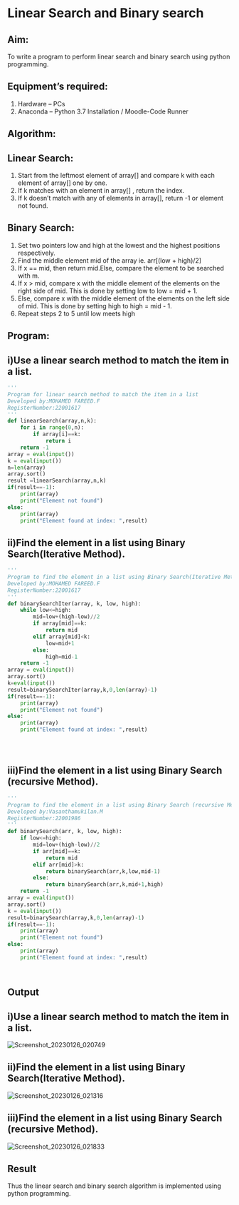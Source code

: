 # Linear Search and Binary search
## Aim:
To write a program to perform linear search and binary search using python programming.
## Equipment’s required:
1.	Hardware – PCs
2.	Anaconda – Python 3.7 Installation / Moodle-Code Runner
## Algorithm:
## Linear Search:
1.	Start from the leftmost element of array[] and compare k with each element of array[] one by one.
2.	If k matches with an element in array[] , return the index.
3.	If k doesn’t match with any of elements in array[], return -1 or element not found.
## Binary Search:
1.	Set two pointers low and high at the lowest and the highest positions respectively.
2.	Find the middle element mid of the array ie. arr[(low + high)/2]
3.	If x == mid, then return mid.Else, compare the element to be searched with m.
4.	If x > mid, compare x with the middle element of the elements on the right side of mid. This is done by setting low to low = mid + 1.
5.	Else, compare x with the middle element of the elements on the left side of mid. This is done by setting high to high = mid - 1.
6.	Repeat steps 2 to 5 until low meets high
## Program:
## i)Use a linear search method to match the item in a list.
```python
''' 
Program for linear search method to match the item in a list
Developed by:MOHAMED FAREED.F
RegisterNumber:22001617
'''
def linearSearch(array,n,k):
    for i in range(0,n):
        if array[i]==k:
            return i
    return -1
array = eval(input())
k = eval(input()) 
n=len(array)
array.sort()
result =linearSearch(array,n,k)
if(result==-1):
    print(array)
    print("Element not found")
else:
    print(array)
    print("Element found at index: ",result)


```
## ii)Find the element in a list using Binary Search(Iterative Method).
```python
''' 
Program to find the element in a list using Binary Search(Iterative Method)..
Developed by:MOHAMED FAREED.F
RegisterNumber:22001617
'''
def binarySearchIter(array, k, low, high):
    while low<=high:
        mid=low+(high-low)//2
        if array[mid]==k:
            return mid
        elif array[mid]<k:
            low=mid+1
        else:
            high=mid-1
    return -1
array = eval(input())
array.sort()
k=eval(input())
result=binarySearchIter(array,k,0,len(array)-1)
if(result==-1):
    print(array)
    print("Element not found")
else:
    print(array)
    print("Element found at index: ",result)





```
## iii)Find the element in a list using Binary Search (recursive Method).
```python
''' 
Program to find the element in a list using Binary Search (recursive Method).
Developed by:Vasanthamukilan.M
RegisterNumber:22001986
'''
def binarySearch(arr, k, low, high):
    if low<=high:
        mid=low+(high-low)//2
        if arr[mid]==k:
            return mid
        elif arr[mid]>k:
            return binarySearch(arr,k,low,mid-1)
        else:
            return binarySearch(arr,k,mid+1,high)
    return -1
array = eval(input())
array.sort()
k = eval(input())
result=binarySearch(array,k,0,len(array)-1)
if(result==-1):
    print(array)
    print("Element not found")
else:
    print(array)
    print("Element found at index: ",result)




```
## Output
## i)Use a linear search method to match the item in a list.
![Screenshot_20230126_020749](https://user-images.githubusercontent.com/121412904/214791754-28ccb087-9765-4d4b-90ff-4d098e2eeecf.png)
## ii)Find the element in a list using Binary Search(Iterative Method).
![Screenshot_20230126_021316](https://user-images.githubusercontent.com/121412904/214793003-d9b54ba9-9650-4db7-b595-a634720be03b.png)
## iii)Find the element in a list using Binary Search (recursive Method).
![Screenshot_20230126_021833](https://user-images.githubusercontent.com/121412904/214793732-3d62f93c-9e3e-4dae-a3e5-26704d843e77.png)







## Result
Thus the linear search and binary search algorithm is implemented using python programming.
